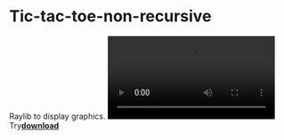 # Tic-tac-toe-non-recursive
Raylib to display graphics.
<video src="https://github.com/user-attachments/assets/d8749239-0110-4af0-a839-2fc3d8bd7488" controls></video>
Try<a href="https://github.com/pranavgn12/Tic-tac-toe_non-recursive/releases/tag/tictactoe"><b>download</b></a>
